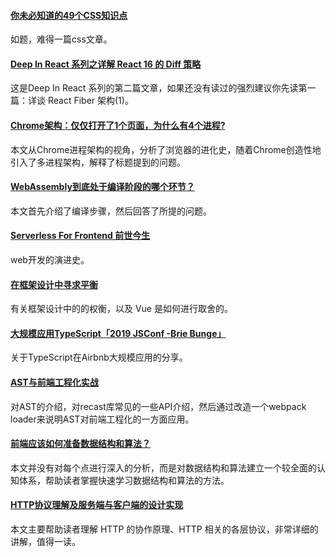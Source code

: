 
#### [你未必知道的49个CSS知识点](https://juejin.im/post/5d3eca78e51d4561cb5dde12)
如题，难得一篇css文章。

#### [Deep In React 系列之详解 React 16 的 Diff 策略](https://mp.weixin.qq.com/s/66MxfVmnUevj6VCe0xWG4Q)
这是Deep In React 系列的第二篇文章，如果还没有读过的强烈建议你先读第一篇：详谈 React Fiber 架构(1)。

#### [Chrome架构：仅仅打开了1个页面，为什么有4个进程? ](https://mp.weixin.qq.com/s/vPYrLEq81goVCHlBubDa1w)
本文从Chrome进程架构的视角，分析了浏览器的进化史，随着Chrome创造性地引入了多进程架构，解释了标题提到的问题。

#### [WebAssembly到底处于编译阶段的哪个环节？](https://mp.weixin.qq.com/s/anaqamsHSzndny6jQR6cuw)
本文首先介绍了编译步骤，然后回答了所提的问题。

#### [Serverless For Frontend 前世今生](https://www.yuque.com/egg/nodejs/sff-history#8K0JT)
web开发的演进史。

#### [在框架设计中寻求平衡](https://zhuanlan.zhihu.com/p/76622839)
有关框架设计中的的权衡，以及 Vue 是如何进行取舍的。

#### [大规模应用TypeScript「2019 JSConf -Brie Bunge」](https://juejin.im/post/5d5416226fb9a06b24431448)
关于TypeScript在Airbnb大规模应用的分享。

#### [AST与前端工程化实战](https://juejin.im/post/5d50d1d9f265da03aa25607b#heading-17)
对AST的介绍，对recast库常见的一些API介绍，然后通过改造一个webpack loader来说明AST对前端工程化的一方面应用。

#### [前端应该如何准备数据结构和算法？](https://mp.weixin.qq.com/s/BjYE0MiGaDU60i2J6chc5g)
本文并没有对每个点进行深入的分析，而是对数据结构和算法建立一个较全面的认知体系，帮助读者掌握快速学习数据结构和算法的方法。

#### [HTTP协议理解及服务端与客户端的设计实现](https://mp.weixin.qq.com/s/69EvvR0FHR57QuhDC7bJ8w)
本文主要帮助读者理解 HTTP 的协作原理、HTTP 相关的各层协议，非常详细的讲解，值得一读。